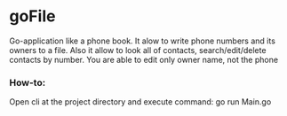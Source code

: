 # goFile

Go-application like a phone book.
It alow to write phone numbers and its owners to a file. Also it allow to look all of contacts, search/edit/delete contacts by number. You are able to edit only owner name, not the phone

### How-to:

Open cli at the project directory and execute command: go run Main.go
